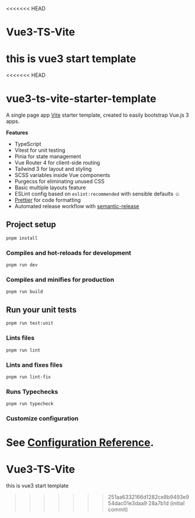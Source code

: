 <<<<<<< HEAD
# Vue3-TS-Vite
this is vue3 start template
=======
<<<<<<< HEAD
# vue3-ts-vite-starter-template

A single page app [Vite](https://vitejs.dev) starter template, created to easily bootstrap Vue.js 3 apps.

**Features**

- TypeScript
- Vitest for unit testing
- Pinia for state management
- Vue Router 4 for client-side routing
- Tailwind 3 for layout and styling
- SCSS variables inside Vue components
- Purgecss for eliminating unused CSS
- Basic multiple layouts feature
- ESLint config based on `eslint:recommended` with sensible defaults :relaxed:
- [Prettier](https://prettier.io/) for code formatting
- Automated release workflow with [semantic-release](https://github.com/semantic-release/semantic-release)

## Project setup

```
pnpm install
```

### Compiles and hot-reloads for development

```
pnpm run dev
```

### Compiles and minifies for production

```
pnpm run build
```

## Run your unit tests

```
pnpm run test:unit
```

### Lints files

```
pnpm run lint
```

### Lints and fixes files

```
pnpm run lint-fix
```

### Runs Typechecks

```
pnpm run typecheck
```

### Customize configuration

See [Configuration Reference](https://vitejs.dev/guide/).
=======
# Vue3-TS-Vite
this is vue3 start template
>>>>>>> 251aa6332166d1282ce8b9493e954dac01e3daa9
>>>>>>> 28a7b1d (initial commit)
